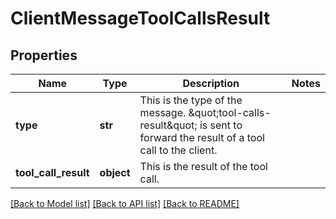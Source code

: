 # ClientMessageToolCallsResult

## Properties
Name | Type | Description | Notes
------------ | ------------- | ------------- | -------------
**type** | **str** | This is the type of the message. \&quot;tool-calls-result\&quot; is sent to forward the result of a tool call to the client. | 
**tool_call_result** | **object** | This is the result of the tool call. | 

[[Back to Model list]](../README.md#documentation-for-models) [[Back to API list]](../README.md#documentation-for-api-endpoints) [[Back to README]](../README.md)

